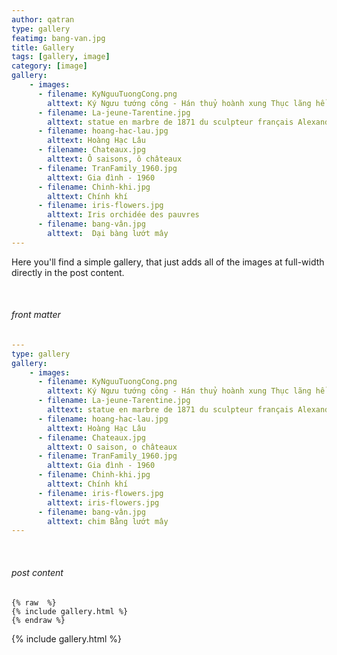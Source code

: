 ```yaml
---
author: qatran
type: gallery
featimg: bang-van.jpg
title: Gallery
tags: [gallery, image]
category: [image]
gallery:
    - images:
      - filename: KyNguuTuongCong.png
        alttext: Ký Ngưu tướng công - Hán thuỷ hoành xung Thục lãng hề ...
      - filename: La-jeune-Tarentine.jpg
        alttext: statue en marbre de 1871 du sculpteur français Alexandre Schoenewerk (1820-1885) d'après un poème d'André Chénier
      - filename: hoang-hac-lau.jpg
        alttext: Hoàng Hạc Lâu
      - filename: Chateaux.jpg
        alttext: Ô saisons, ô châteaux 
      - filename: TranFamily_1960.jpg
        alttext: Gia đình - 1960
      - filename: Chinh-khi.jpg
        alttext: Chính khí
      - filename: iris-flowers.jpg
        alttext: Iris orchidée des pauvres
      - filename: bang-vân.jpg
        alttext:  Dại bàng lướt mây
---
```

Here you'll find a simple gallery, that just adds all of the images at full-width directly in the post content.

<br>

###### front matter

```yml
---
type: gallery
gallery:
    - images:
      - filename: KyNguuTuongCong.png
        alttext: Ký Ngưu tướng công - Hán thuỷ hoành xung Thục lãng hề
      - filename: La-jeune-Tarentine.jpg
        alttext: statue en marbre de 1871 du sculpteur français Alexandre Schoenewerk (1820-1885) d'après un poème d'André Chénier
      - filename: hoang-hac-lau.jpg
        alttext: Hoàng Hạc Lâu
      - filename: Chateaux.jpg
        alttext: O saison, o châteaux
      - filename: TranFamily_1960.jpg
        alttext: Gia đình - 1960
      - filename: Chinh-khi.jpg
        alttext: Chính khí
      - filename: iris-flowers.jpg
        alttext: iris-flowers.jpg
      - filename: bang-vân.jpg
        alttext: chim Bằng lướt mây
---
```
<br>

###### post content

``` liquid
{% raw  %}
{% include gallery.html %}
{% endraw %}
```

{% include gallery.html %}